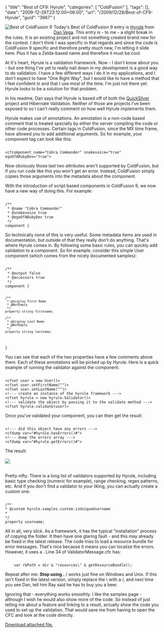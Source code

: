 {
	"title": "Best of CF9: Hyrule",
	"categories": [
		"ColdFusion"
	],
	"tags": [],
	"date": "2009-12-28T23:12:00+06:00",
	"url": "/2009/12/28/Best-of-CF9-Hyrule",
	"guid": "3667"
}

<img src="https://static.raymondcamden.com/images/cfjedi/bestcfcontest1.jpg" title="Best of ColdFusion 9" align="left" style="margin-right:5px;margin-bottom:5px"/> Today's Best of ColdFusion 9 entry is <a href="http://hyrule.riaforge.org">Hyrule</a> from <a href="http://www.danvega.org/blog/">Dan Vega</a>. This entry is - to me - a slight break in the rules. It is an existing project and not something created brand new for the contest. I don't think I was specific in that regards and since the code is ColdFusion 9 specific and therefore pretty much new, I'm letting it slide here. Plus it has a Zelda-based name and therefore it must be cool.
<!--more-->
At it's heart, Hyrule is a validation framework. Now - I don't know about you - but one thing I've yet to really nail down in my development is a good way to do validation. I have a few different ways I do it in my applications, and I don't expect to have "One Right Way", but I would like to have a method that I feel confident in and that I use most of the time. I'm just not there yet. Hyrule looks to be a solution for that problem.

In his readme, Dan says that Hyrule is based off of both the <a href="http://quicksilver.riaforge.org/">QuickSilver</a> project and Hibernate Validation. Neither of those are projects I've been exposed to so I can't really comment on how well Hyrule implements them. 

Hyrule makes use of annotations. An annotation is a non-code based comment that is treated specially by either the server compiling the code or other code processes. Certain tags in ColdFusion, since the MX time frame, have allowed you to add additional arguments. So for example, your component tag can look like this:

<code>
&lt;cfcomponent name="Cobra Commander" snakevoice="true" egoOfARubyDev="true"&gt;
</code>

Now obviously those last two attributes aren't supported by ColdFusion, but if you run code like this you won't get an error. Instead, ColdFusion simply copies those arguments into the metadata about the component.

With the introduction of script based components in ColdFusion 9, we now have a new way of doing this. For example:

<code>
/**
 * @name "Cobra Commander"
 * @snakevoice true
 * @egoOfARubyDev true
 */
component {
</code>

So technically none of this is very useful. Some metadata items are used in documentation, but outside of that they really don't do anything. That's where Hyrule comes in. By following some basic rules, you can quickly add validation to a component. So for example, consider this simple User component (which comes from the nicely documented samples):

<code>
/**
 * @output false
 * @accessors true
 */
component {

	/**
	 * @display First Name
	 * @NotEmpty
	 */
	property string firstname;

	/**
	 * @display Last Name
	 * @NotEmpty
	 */
	property string lastname;

}
</code>

You can see that each of the two properties have a few comments above them. Each of these annotations will be picked up by Hyrule. Here is a quick example of running the validator against the component:

<code>
&lt;cfset user = new User()&gt;
&lt;cfset user.setFirstName("")&gt;
&lt;cfset user.setLastName("")&gt;
&lt;!--- create an instance of the hyrule framework ---&gt;
&lt;cfset hyrule = new hyrule.Validator()&gt;
&lt;!--- validate the object by passing it to the validate method ---&gt;
&lt;cfset hyrule.validate(user)&gt;
</code>

Once you've validated your component, you can then get the result:

<code>
&lt;!--- did this object have any errors ---&gt;
&lt;cfdump var="#hyrule.hasErrors()#"&gt;
&lt;!--- dump the errors array ---&gt;
&lt;cfdump var="#hyrule.getErrors()#"&gt;
</code>

The result:<br/><br/>
<img src="https://static.raymondcamden.com/images/cfjedi/Screen shot 2009-12-28 at 10.33.04 PM.png" /><br/><br/>

Pretty nifty. There is a long list of validators supported by Hyrule, including basic type checking (numeric for example), range checking, regex patterns, etc. And if you don't find a validator to your liking, you can actually create a custom one:

<code>
/**
* @custom hyrule.samples.custom.isUniqueUsername
*
*/
property username;
</code>

All in all, very slick. As a framework, it has the typical "installation" process of copying the folder. It then have one glaring fault - and this may already be fixed in the latest release. The code tries to load a resource bundle for error messages. That's nice because it means you can localize the errors. However, it uses a \. Line 34 of ValidatorMessage.cfc has:

<code>
	var rbPath = dir & "resources\" & getResourceBundle();
</code>

Repeat after me: <b>Stop using \.</b> / works just fine on Windows and Unix. If this isn't fixed in the latest version, simply replace the \ with a /, and next time you see Dan, tell him Ray said he has to buy you a beer. 

Ignoring that - everything works smoothly. I like the samples page - although I wish he would also show more of the code. So instead of just telling me about a feature and linking to a result, actually show the code you used to set up the validation. That would save me from having to open the CFC and look at the code directly.<p><a href='enclosures/C%3A%5Chosts%5C2009%2Ecoldfusionjedi%2Ecom%5Cenclosures%2Fhyrule%2Ezip'>Download attached file.</a></p>